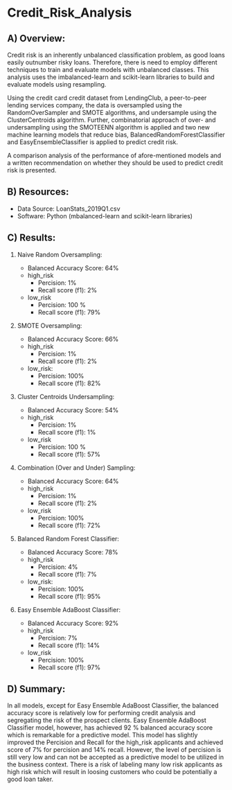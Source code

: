 # Credit_Risk_Analysis

## A) Overview:

Credit risk is an inherently unbalanced classification problem, as good loans easily outnumber risky loans. Therefore, there is need to employ different techniques to train and evaluate models with unbalanced classes. This analysis uses the imbalanced-learn and scikit-learn libraries to build and evaluate models using resampling.

Using the credit card credit dataset from LendingClub, a peer-to-peer lending services company, the data is oversampled using the RandomOverSampler and SMOTE algorithms, and undersample using the ClusterCentroids algorithm. Further, combinatorial approach of over- and undersampling using the SMOTEENN algorithm is applied and two new machine learning models that reduce bias, BalancedRandomForestClassifier and EasyEnsembleClassifier is applied to predict credit risk. 

A comparison analysis of the performance of afore-mentioned models and a written recommendation on whether they should be used to predict credit risk is presented.

## B) Resources:
- Data Source: LoanStats_2019Q1.csv
- Software: Python (mbalanced-learn and scikit-learn libraries)

## C) Results:

1. Naive Random Oversampling:
    * Balanced Accuracy Score: 64%
    * high_risk 
        * Percision: 1%
        * Recall score (f1): 2%
    * low_risk
        * Percision: 100 %
        * Recall score (f1): 79%

2. SMOTE Oversampling:
    * Balanced Accuracy Score: 66%
    * high_risk
        * Percision: 1%
        * Recall score (f1): 2%
    * low_risk:
        * Percision: 100%
        * Recall score (f1): 82%

3. Cluster Centroids Undersampling:
    * Balanced Accuracy Score: 54%
    * high_risk 
        * Percision: 1%
        * Recall score (f1): 1%
    * low_risk
        * Percision: 100 %
        * Recall score (f1): 57%

4. Combination (Over and Under) Sampling:
    * Balanced Accuracy Score: 64%
    * high_risk
        * Percision: 1%
        * Recall score (f1): 2%
    * low_risk
        * Percision: 100%
        * Recall score (f1): 72%

5. Balanced Random Forest Classifier:
    * Balanced Accuracy Score: 78%
    * high_risk
        * Percision: 4%
        * Recall score (f1): 7%
    * low_risk:
        * Percision: 100%
        * Recall score (f1): 95%

6. Easy Ensemble AdaBoost Classifier:
    * Balanced Accuracy Score: 92%
    * high_risk
        * Percision: 7%
        * Recall score (f1): 14%
    * low_risk
        * Percision: 100%
        * Recall score (f1): 97%

## D) Summary:

In all models, except for Easy Ensemble AdaBoost Classifier, the balanced accuracy score is relatively low for performing credit analysis and segregating the risk of the prospect clients. Easy Ensemble AdaBoost Classifier model, however, has achieved 92 % balanced accuracy score which is remarkable for a predictive model. This model has slightly improved the Percision and Recall for the high_risk applicants and achieved score of 7% for percision and 14% recall. However, the level of percision is still very low and can not be accepted as a predictive model to be utilized in the business context. There is a risk of labeling many low risk applicants as high risk which will result in loosing customers who could be potentially a good loan taker.